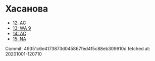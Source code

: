 # Хасанова
- [12: AC](12.md)
- [13: WA 9](13.md)
- [14: AC](14.md)
- [15: NA](15.md)

Commit: 49351c6e4173873d045867fed4f5c88eb309910d
 fetched at: 20201001-120710
